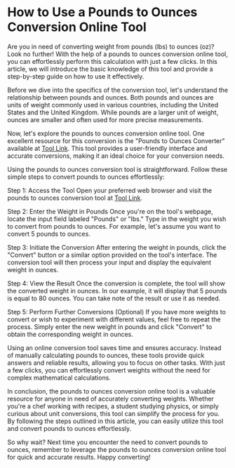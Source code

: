 How to Use a Pounds to Ounces Conversion Online Tool
====================================================

Are you in need of converting weight from pounds (lbs) to ounces (oz)? Look no further! With the help of a pounds to ounces conversion online tool, you can effortlessly perform this calculation with just a few clicks. In this article, we will introduce the basic knowledge of this tool and provide a step-by-step guide on how to use it effectively.

Before we dive into the specifics of the conversion tool, let's understand the relationship between pounds and ounces. Both pounds and ounces are units of weight commonly used in various countries, including the United States and the United Kingdom. While pounds are a larger unit of weight, ounces are smaller and often used for more precise measurements.

Now, let's explore the pounds to ounces conversion online tool. One excellent resource for this conversion is the "Pounds to Ounces Converter" available at [Tool Link](https://www.onlinecalculatorsfree.com/convert/pounds-to-ounces.html). This tool provides a user-friendly interface and accurate conversions, making it an ideal choice for your conversion needs.

Using the pounds to ounces conversion tool is straightforward. Follow these simple steps to convert pounds to ounces effortlessly:

Step 1: Access the Tool Open your preferred web browser and visit the pounds to ounces conversion tool at [Tool Link](https://www.onlinecalculatorsfree.com/convert/pounds-to-ounces.html).

Step 2: Enter the Weight in Pounds Once you're on the tool's webpage, locate the input field labeled "Pounds" or "lbs." Type in the weight you wish to convert from pounds to ounces. For example, let's assume you want to convert 5 pounds to ounces.

Step 3: Initiate the Conversion After entering the weight in pounds, click the "Convert" button or a similar option provided on the tool's interface. The conversion tool will then process your input and display the equivalent weight in ounces.

Step 4: View the Result Once the conversion is complete, the tool will show the converted weight in ounces. In our example, it will display that 5 pounds is equal to 80 ounces. You can take note of the result or use it as needed.

Step 5: Perform Further Conversions (Optional) If you have more weights to convert or wish to experiment with different values, feel free to repeat the process. Simply enter the new weight in pounds and click "Convert" to obtain the corresponding weight in ounces.

Using an online conversion tool saves time and ensures accuracy. Instead of manually calculating pounds to ounces, these tools provide quick answers and reliable results, allowing you to focus on other tasks. With just a few clicks, you can effortlessly convert weights without the need for complex mathematical calculations.

In conclusion, the pounds to ounces conversion online tool is a valuable resource for anyone in need of accurately converting weights. Whether you're a chef working with recipes, a student studying physics, or simply curious about unit conversions, this tool can simplify the process for you. By following the steps outlined in this article, you can easily utilize this tool and convert pounds to ounces effortlessly.

So why wait? Next time you encounter the need to convert pounds to ounces, remember to leverage the pounds to ounces conversion online tool for quick and accurate results. Happy converting!